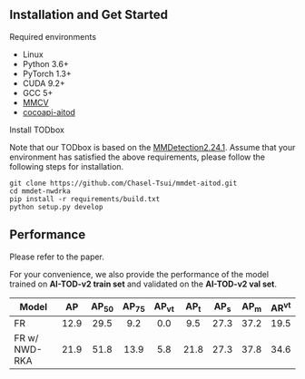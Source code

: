 ## Installation and Get Started

Required environments
* Linux
* Python 3.6+
* PyTorch 1.3+
* CUDA 9.2+
* GCC 5+
* [MMCV](https://mmcv.readthedocs.io/en/latest/#installation)
* [cocoapi-aitod](https://github.com/jwwangchn/cocoapi-aitod)


Install TODbox

Note that our TODbox is based on the [MMDetection2.24.1](https://github.com/open-mmlab/mmdetection). Assume that your environment has satisfied the above requirements, please follow the following steps for installation.

```shell script
git clone https://github.com/Chasel-Tsui/mmdet-aitod.git
cd mmdet-nwdrka
pip install -r requirements/build.txt
python setup.py develop
```

## Performance
Please refer to the paper.

For your convenience, we also provide the performance of the model trained on **AI-TOD-v2 train set** and validated on the **AI-TOD-v2 val set**. 

Model | AP | AP<sub>50</sub> | AP<sub>75</sub> |AP<sub>vt</sub> | AP<sub>t</sub>  | AP<sub>s</sub>  | AP<sub>m</sub>  | AR<sup>vt</sup> 
--- |:---:|:---:|:---:|:---:|:---:|:---:|:---:|:---:
FR | 12.9 | 29.5 | 9.2 | 0.0 | 9.5 | 27.3 | 37.2 | 19.5
FR w/ NWD-RKA | 21.9 | 51.8 | 13.9 | 5.8 | 21.8 | 27.3 | 37.8 | 34.6
